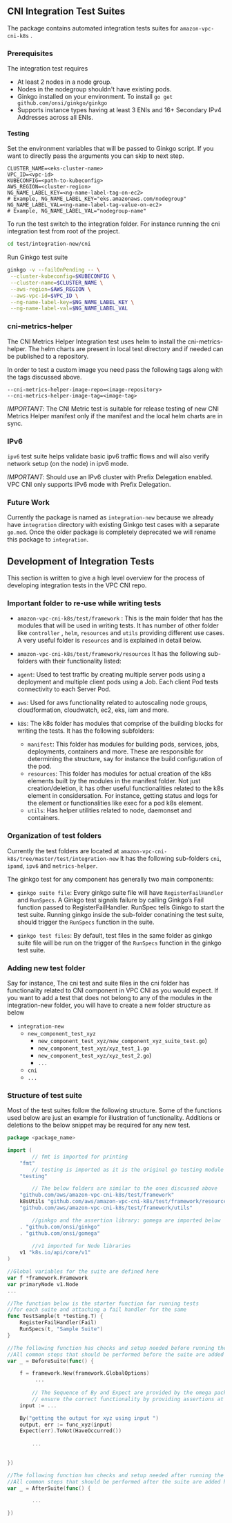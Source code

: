 ## CNI Integration Test Suites

The package contains automated integration tests suites for `amazon-vpc-cni-k8s` .

### Prerequisites
The integration test requires 
- At least 2 nodes in a node group.
- Nodes in the nodegroup shouldn't have existing pods.
- Ginkgo installed on your environment. To install `go get github.com/onsi/ginkgo/ginkgo`
- Supports instance types having at least 3 ENIs and 16+ Secondary IPv4 Addresses across all ENIs.

#### Testing
Set the environment variables that will be passed to Ginkgo script. If you want to directly pass the arguments you can skip to next step.
```
CLUSTER_NAME=<eks-cluster-name>
VPC_ID=<vpc-id>
KUBECONFIG=<path-to-kubeconfig>
AWS_REGION=<cluster-region>
NG_NAME_LABEL_KEY=<ng-name-label-tag-on-ec2>
# Example, NG_NAME_LABEL_KEY="eks.amazonaws.com/nodegroup"
NG_NAME_LABEL_VAL=<ng-name-label-tag-value-on-ec2>
# Example, NG_NAME_LABEL_VAL="nodegroup-name"
```

To run the test switch to the integration folder. For instance running the cni integration test from root of the project.
```bash
cd test/integration-new/cni
```
Run Ginkgo test suite
```bash
ginkgo -v --failOnPending -- \
 --cluster-kubeconfig=$KUBECONFIG \
 --cluster-name=$CLUSTER_NAME \
 --aws-region=$AWS_REGION \
 --aws-vpc-id=$VPC_ID \
 --ng-name-label-key=$NG_NAME_LABEL_KEY \
 --ng-name-label-val=$NG_NAME_LABEL_VAL
```

### cni-metrics-helper
The CNI Metrics Helper Integration test uses helm to install the cni-metrics-helper. The helm charts are present in local test directory and if needed can be published to a repository.

In order to test a custom image you need pass the following tags along with the tags discussed above.
```
--cni-metrics-helper-image-repo=<image-repository>
--cni-metrics-helper-image-tag=<image-tag>
```

*IMPORTANT*: The CNI Metric test is suitable for release testing of new CNI Metrics Helper manifest only if the manifest and the local helm charts are in sync.

### IPv6

`ipv6` test suite helps validate basic ipv6 traffic flows and will also verify network setup (on the node) in ipv6 mode.

*IMPORTANT*: Should use an IPv6 cluster with Prefix Delegation enabled. VPC CNI only supports IPv6 mode with Prefix Delegation.

### Future Work
Currently the package is named as `integration-new` because we already have `integration` directory with existing Ginkgo test cases with a separate `go.mod`. Once the older package is completely deprecated we will rename this package to `integration`.




## Development of Integration Tests

This section is written to give a high level overview for the process of developing integration tests in the VPC CNI repo. 

### Important folder to re-use while writing tests

- ```amazon-vpc-cni-k8s/test/framework``` : This is the main folder that has the modules that will be used in writing tests. It has number of other folder like ```controller``` , ```helm```, ```resources``` and ```utils``` providing different use cases. A very useful folder is ```resources``` and is explained in detail below. 

- ```amazon-vpc-cni-k8s/test/framework/resources``` It has the following sub-folders with their functionality listed:

- ```agent```: Used to test traffic by creating multiple server pods using a deployment and multiple client pods using a Job. Each client Pod tests connectivity to each Server Pod.

- ```aws```: Used for aws functionality related to autoscaling node groups, cloudformation, cloudwatch, ec2, eks, iam and more.  

- ```k8s```: The k8s folder has modules that comprise of the building blocks for writing the tests. It has the following subfolders:
  - ```manifest```: This folder has modules for building pods, services, jobs, deployments, containers and more. These are responsible for determining the structure, say for instance the build configuration of the pod. 
  - ```resources```: This folder has modules for actual creation of the k8s elements built by the modules in the manifest folder. Not just creation/deletion, it has other useful functionalities related to the k8s element in considersation. For instance, getting status and logs for the element or functionalities like exec for a pod k8s element. 
  - ```utils```: Has helper utilities related to node, daemonset and containers. 


### Organization of test folders

Currently the test folders are located at ```amazon-vpc-cni-k8s/tree/master/test/integration-new``` It has the following sub-folders ```cni```, ```ipamd```, ```ipv6``` and ```metrics-helper```.

The ginkgo test for any component has generally two main components:
- ```ginkgo suite file```: Every ginkgo suite file will have ```RegisterFailHandler``` and ```RunSpecs```. A Ginkgo test signals failure by calling Ginkgo’s Fail function passed to RegisterFailHandler. RunSpec tells Ginkgo to start the test suite. Running ginkgo inside the sub-folder conatining the test suite, should trigger the ```RunSpecs``` function in the suite.

- ```ginkgo test files```: By default, test files in the same folder as ginkgo suite file will be run on the trigger of the ```RunSpecs``` function in the ginkgo test suite. 

### Adding new test folder

Say for instance, The cni test and suite files in the cni folder has functionality related to CNI component in VPC CNI as you would expect. If you want to add a test that does not belong to any of the modules in the integration-new folder, you will have to create a new folder structure as below
- ```integration-new``` 
  - ```new_component_test_xyz``` 
       - ```new_component_test_xyz/new_component_xyz_suite_test.go```)
       - ```new_component_test_xyz/xyz_test_1.go``` 
       - ```new_component_test_xyz/xyz_test_2.go```) 
       - ```...```
  - ```cni``` 
  - ```...```

### Structure of test suite 

Most of the test suites follow the following structure. Some of the functions used below are just an example for illustration of functionality. Additions or deletions to the below snippet may be required for any new test.

```go
package <package_name>

import (
        // fmt is imported for printing
	"fmt"
        // testing is imported as it is the original go testing module used by ginkgo
	"testing"

        // The below folders are similar to the ones discussed above
	"github.com/aws/amazon-vpc-cni-k8s/test/framework" 
	k8sUtils "github.com/aws/amazon-vpc-cni-k8s/test/framework/resources/k8s/utils"
	"github.com/aws/amazon-vpc-cni-k8s/test/framework/utils"

        //ginkgo and the assertion library: gomega are imported below
	. "github.com/onsi/ginkgo"
	. "github.com/onsi/gomega"
 
        //v1 imported for Node libraries
	v1 "k8s.io/api/core/v1"
)

//Global variables for the suite are defined here
var f *framework.Framework
var primaryNode v1.Node
...

//The function below is the starter function for running tests 
//for each suite and attaching a fail handler for the same
func TestSample(t *testing.T) {
	RegisterFailHandler(Fail)
	RunSpecs(t, "Sample Suite")
}

//The following function has checks and setup needed before running the suite.
//All common steps that should be performed before the suite are added here. 
var _ = BeforeSuite(func() {

	f = framework.New(framework.GlobalOptions)
         ...
         
        // The Sequence of By and Expect are provided by the omega package and 
        // ensure the correct functionality by providing assertions at every step 
	input := ...

	By("getting the output for xyz using input ")
	output, err := func_xyz(input)
	Expect(err).ToNot(HaveOccurred())
 
        ...
  

})

//The following function has checks and setup needed after running the suite.
//All common steps that should be performed after the suite are added here. 
var _ = AfterSuite(func() {

        ...

})
```





